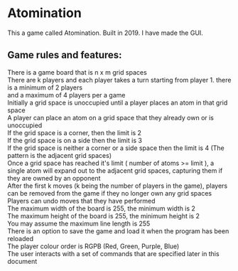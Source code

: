 # Atomination

This a game called Atomination. Built in 2019. I have made the GUI.

## Game rules and features:  
There is a game board that is n x m grid spaces  
There are k players and each player takes a turn starting from player 1. there is a minimum of 2 players  
and a maximum of 4 players per a game  
Initially a grid space is unoccupied until a player places an atom in that grid space  
A player can place an atom on a grid space that they already own or is unoccupied  
  If the grid space is a corner, then the limit is 2  
  If the grid space is on a side then the limit is 3  
  If the grid space is neither a corner or a side space then the limit is 4 (The pattern is the adjacent grid spaces)  
Once a grid space has reached it's limit ( number of atoms >= limit ), a single atom will expand out to the adjacent grid spaces, capturing them if they are owned by an opponent  
After the first k moves (k being the number of players in the game), players can be removed from the game if they no longer own any grid spaces  
Players can undo moves that they have performed  
The maximum width of the board is 255, the minimum width is 2  
The maximum height of the board is 255, the minimum height is 2  
You may assume the maximum line length is 255  
There is an option to save the game and load it when the program has been reloaded  
The player colour order is RGPB (Red, Green, Purple, Blue)  
The user interacts with a set of commands that are specified later in this document  

